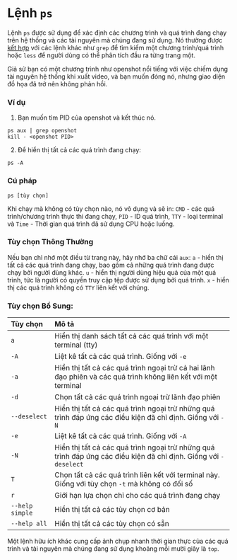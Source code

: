 # Lệnh `ps`

Lệnh `ps` được sử dụng để xác định các chương trình và quá trình đang chạy trên hệ thống và các tài nguyên mà chúng đang sử dụng.
Nó thường được [kết hợp](<https://en.wikipedia.org/wiki/Pipeline_(Unix)>) với các lệnh khác như `grep` để tìm kiếm một chương trình/quá trình hoặc `less` để người dùng có thể phân tích đầu ra từng trang một.

Giả sử bạn có một chương trình như openshot nổi tiếng với việc chiếm dụng tài nguyên hệ thống khi xuất video, và bạn muốn đóng nó, nhưng giao diện đồ họa đã trở nên không phản hồi.

### Ví dụ

1. Bạn muốn tìm PID của openshot và kết thúc nó.

```
ps aux | grep openshot
kill - <openshot PID>
```

2. Để hiển thị tất cả các quá trình đang chạy:

```
ps -A
```

### Cú pháp

`ps [tùy chọn]`

Khi chạy mà không có tùy chọn nào, nó vô dụng và sẽ in: `CMD` - các quá trình/chương trình thực thi đang chạy, `PID` - ID quá trình, `TTY` - loại terminal và `Time` - Thời gian quá trình đã sử dụng CPU hoặc luồng.

### Tùy chọn Thông Thường

Nếu bạn chỉ nhớ một điều từ trang này, hãy nhớ ba chữ cái `aux`:
`a` - hiển thị tất cả các quá trình đang chạy, bao gồm cả những quá trình đang được chạy bởi người dùng khác.
`u` - hiển thị người dùng hiệu quả của một quá trình, tức là người có quyền truy cập tệp được sử dụng bởi quá trình.
`x` - hiển thị các quá trình không có `TTY` liên kết với chúng.

### Tùy chọn Bổ Sung:

|**Tùy chọn**   |**Mô tả**   |
|:---|:---|
|`a`|Hiển thị danh sách tất cả các quá trình với một terminal (tty)|
|`-A`|Liệt kê tất cả các quá trình. Giống với `-e`|
|`-a`|Hiển thị tất cả các quá trình ngoại trừ cả hai lãnh đạo phiên và các quá trình không liên kết với một terminal|
|`-d`|Chọn tất cả các quá trình ngoại trừ lãnh đạo phiên|
|`--deselect`|Hiển thị tất cả các quá trình ngoại trừ những quá trình đáp ứng các điều kiện đã chỉ định. Giống với `-N`|
|`-e`|Liệt kê tất cả các quá trình. Giống với `-A`|
|`-N`|Hiển thị tất cả các quá trình ngoại trừ những quá trình đáp ứng các điều kiện đã chỉ định. Giống với `-deselect`|
|`T`|Chọn tất cả các quá trình liên kết với terminal này. Giống với tùy chọn `-t` mà không có đối số|
|`r`|Giới hạn lựa chọn chỉ cho các quá trình đang chạy|
|`--help simple`|Hiển thị tất cả các tùy chọn cơ bản|
|`--help all`|Hiển thị tất cả các tùy chọn có sẵn|

Một lệnh hữu ích khác cung cấp ảnh chụp nhanh thời gian thực của các quá trình và tài nguyên mà chúng đang sử dụng khoảng mỗi mười giây là `top`.
